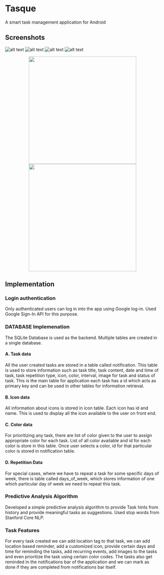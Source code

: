 # Tasque
A smart task management application for Android

## Screenshots
![alt text](screenshots/a.png "a.") ![alt text](screenshots/b.png "b.") ![alt text](screenshots/c.png "c.") ![alt text](screenshots/d.png "d.")

<p align="center">
  <img src="/screenshots/a.png" width="350"/>
  <img src="/screenshots/b.png" width="350"/>
</p>

## Implementation
### Login authentication 
Only authenticated users can log in into the app using Google log-in. Used Google Sign-In API for this purpose.

### DATABASE Implemenation
The SQLite Database is used as the backend. Multiple tables are created in a single database.
#### A. Task data
All the user created tasks are stored in a table called notification. This table is used to store information such as task title, task content, date and time of task, task repetition type, icon, color, interval, image for task and status of task. This is the main table for application each task has a id which acts as primary key and can be used in other tables for information retrieval.
#### B.  Icon data
All information about icons is stored in icon table. Each icon has id and name. This is used to display all the icon available to the user on front end.
#### C. Color data
For prioritizing any task, there are list of color given to the user to assign appropriate color for each task. List of all color available and id for each color is store in this table. Once user selects a color, id for that particular color is stored in notification table.
#### D. Repetition Data
  For special cases, where we have to repeat a task for some specific days of week, there is table called days_of_week, which stores information of one which particular day of week we need to repeat this task.

### Predictive Analysis Algorithm
Developed a simple predictive analysis algorithm to provide Task hints from history and provide meaningful tasks as suggestions. Used stop words from Stanford Core NLP.

### Task Features
For every task created we can add location tag to that task, we can add location based reminder, add a customized icon, provide certain days and time for reminding the tasks, add recurring events, add images to the tasks and even prioritize the task using certain color codes. The tasks also get reminded in the notifications bar of the application and we can mark as done if they are completed from notifications bar itself.




